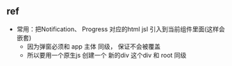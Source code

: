 ## ref
- 常用：把Notification、 Progress 对应的html jsI 引入到当前组件里面(这样会嵌套)
    - 因为弹窗必须和 app 主体 同级， 保证不会被覆盖
    - 所以要用一个原生js 创建一个 新的div 这个div 和 root 同级
